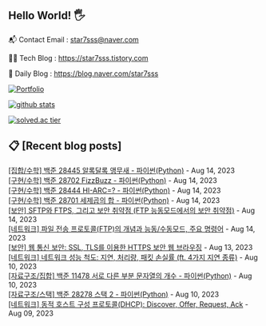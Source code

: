 ## Hello World! 🖐

📬 Contact Email : star7sss@naver.com

👨‍💻 Tech Blog : https://star7sss.tistory.com

🤪 Daily Blog : https://blog.naver.com/star7sss

[![Portfolio](https://img.shields.io/badge/Portfolio-%23000000.svg?style=for-the-badge&logo=firefox&logoColor=#FF7139)](https://fern-way-13f.notion.site/Jang-Thang-3b7b327981a2456c8ee5952eadb848b9)

[![github stats](https://github-readme-stats.vercel.app/api?username=jangThang&show_icons=true&hide_border=False)](https://star7sss.tistory.com)

[![solved.ac tier](http://mazassumnida.wtf/api/v2/generate_badge?boj=star7sss)](https://solved.ac/star7sss)

## 📋 [Recent blog posts]
[[집합/수학] 백준 28445 알록달록 앵무새 - 파이썬(Python)](https://star7sss.tistory.com/959) - Aug 14, 2023<br>
[[구현/수학] 백준 28702 FizzBuzz - 파이썬(Python)](https://star7sss.tistory.com/958) - Aug 14, 2023<br>
[[구현/수학] 백준 28444 HI-ARC=? - 파이썬(Python)](https://star7sss.tistory.com/957) - Aug 14, 2023<br>
[[구현/수학] 백준 28701 세제곱의 합 - 파이썬(Python)](https://star7sss.tistory.com/956) - Aug 14, 2023<br>
[[보안] SFTP와 FTPS, 그리고 보안 취약점 (FTP 능동모드에서의 보안 취약점)](https://star7sss.tistory.com/955) - Aug 14, 2023<br>
[[네트워크] 파일 전송 프로토콜(FTP)의 개념과 능동/수동모드, 주요 명령어](https://star7sss.tistory.com/954) - Aug 14, 2023<br>
[[보안] 웹 통신 보안: SSL, TLS를 이용한 HTTPS 보안 웹 브라우징](https://star7sss.tistory.com/953) - Aug 13, 2023<br>
[[네트워크] 네트워크 성능 척도: 지연, 처리량, 패킷 손실률 (ft. 4가지 지연 종류)](https://star7sss.tistory.com/952) - Aug 10, 2023<br>
[[자료구조/집합] 백준 11478 서로 다른 부분 문자열의 개수 - 파이썬(Python)](https://star7sss.tistory.com/951) - Aug 10, 2023<br>
[[자료구조/스택] 백준 28278 스택 2 - 파이썬(Python)](https://star7sss.tistory.com/950) - Aug 10, 2023<br>
[[네트워크] 동적 호스트 구성 프로토콜(DHCP): Discover, Offer, Request, Ack](https://star7sss.tistory.com/949) - Aug 09, 2023<br>
